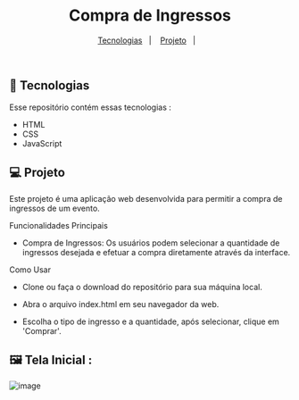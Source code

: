 <h1 align="center">Compra de Ingressos</h1>

<p align="center">
  <a href="#-tecnologias">Tecnologias</a>&nbsp;&nbsp;&nbsp;|&nbsp;&nbsp;&nbsp;
  <a href="#-projeto">Projeto</a>&nbsp;&nbsp;&nbsp;|&nbsp;&nbsp;&nbsp;
</p>

<br>

## 🚀 Tecnologias

Esse repositório contém essas tecnologias :

- HTML
- CSS
- JavaScript

## 💻 Projeto

Este projeto é uma aplicação web desenvolvida para permitir a compra de ingressos de um evento.


Funcionalidades Principais

- Compra de Ingressos: Os usuários podem selecionar a quantidade de ingressos desejada e efetuar a compra diretamente através da interface.

Como Usar

- Clone ou faça o download do repositório para sua máquina local.

- Abra o arquivo index.html em seu navegador da web.

- Escolha o tipo de ingresso e a quantidade, após selecionar, clique em 'Comprar'.


## 🖼️ Tela Inicial : 

![image](https://github.com/betafontes/personal-portfolio/assets/70981960/9d008f19-e224-486e-a516-d058ceabec57)

